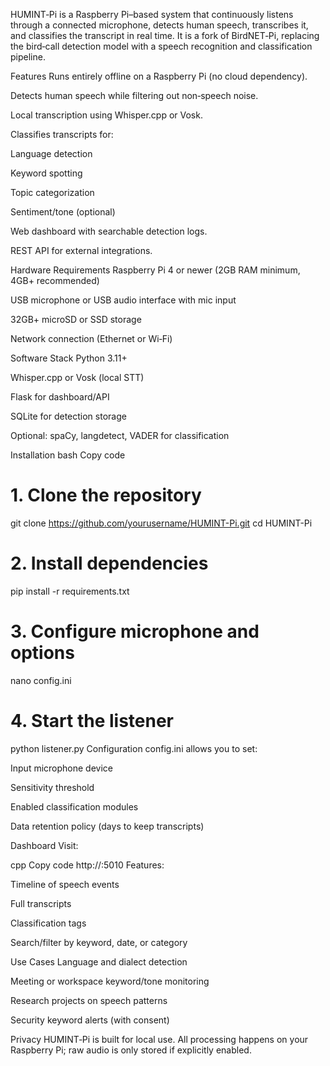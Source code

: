 HUMINT‑Pi is a Raspberry Pi–based system that continuously listens through a connected microphone, detects human speech, transcribes it, and classifies the transcript in real time.
It is a fork of BirdNET‑Pi, replacing the bird‑call detection model with a speech recognition and classification pipeline.

Features
Runs entirely offline on a Raspberry Pi (no cloud dependency).

Detects human speech while filtering out non‑speech noise.

Local transcription using Whisper.cpp or Vosk.

Classifies transcripts for:

Language detection

Keyword spotting

Topic categorization

Sentiment/tone (optional)

Web dashboard with searchable detection logs.

REST API for external integrations.

Hardware Requirements
Raspberry Pi 4 or newer (2GB RAM minimum, 4GB+ recommended)

USB microphone or USB audio interface with mic input

32GB+ microSD or SSD storage

Network connection (Ethernet or Wi‑Fi)

Software Stack
Python 3.11+

Whisper.cpp or Vosk (local STT)

Flask for dashboard/API

SQLite for detection storage

Optional: spaCy, langdetect, VADER for classification

Installation
bash
Copy code
# 1. Clone the repository
git clone https://github.com/yourusername/HUMINT-Pi.git
cd HUMINT-Pi

# 2. Install dependencies
pip install -r requirements.txt

# 3. Configure microphone and options
nano config.ini

# 4. Start the listener
python listener.py
Configuration
config.ini allows you to set:

Input microphone device

Sensitivity threshold

Enabled classification modules

Data retention policy (days to keep transcripts)

Dashboard
Visit:

cpp
Copy code
http://<your-pi-ip>:5010
Features:

Timeline of speech events

Full transcripts

Classification tags

Search/filter by keyword, date, or category

Use Cases
Language and dialect detection

Meeting or workspace keyword/tone monitoring

Research projects on speech patterns

Security keyword alerts (with consent)

Privacy
HUMINT‑Pi is built for local use. All processing happens on your Raspberry Pi; raw audio is only stored if explicitly enabled.
